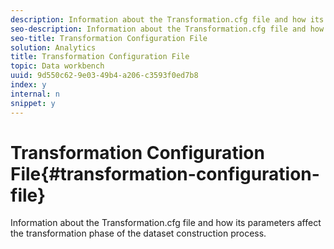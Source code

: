 ```yaml
---
description: Information about the Transformation.cfg file and how its parameters affect the transformation phase of the dataset construction process.
seo-description: Information about the Transformation.cfg file and how its parameters affect the transformation phase of the dataset construction process.
seo-title: Transformation Configuration File
solution: Analytics
title: Transformation Configuration File
topic: Data workbench
uuid: 9d550c62-9e03-49b4-a206-c3593f0ed7b8
index: y
internal: n
snippet: y
---
```


# Transformation Configuration File{#transformation-configuration-file}

Information about the Transformation.cfg file and how its parameters affect the transformation phase of the dataset construction process.


